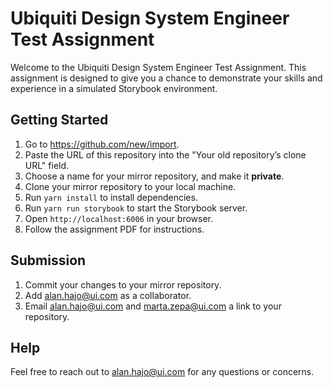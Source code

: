 # Ubiquiti Design System Engineer Test Assignment

Welcome to the Ubiquiti Design System Engineer Test Assignment. This assignment is designed to give you a chance to demonstrate your skills and experience in a simulated Storybook environment.

## Getting Started

1. Go to https://github.com/new/import.
1. Paste the URL of this repository into the "Your old repository’s clone URL" field.
1. Choose a name for your mirror repository, and make it **private**.
1. Clone your mirror repository to your local machine.
1. Run `yarn install` to install dependencies.
1. Run `yarn run storybook` to start the Storybook server.
1. Open `http://localhost:6006` in your browser.
1. Follow the assignment PDF for instructions.

## Submission

1. Commit your changes to your mirror repository.
1. Add alan.hajo@ui.com as a collaborator.
1. Email alan.hajo@ui.com and marta.zepa@ui.com a link to your repository.

## Help

Feel free to reach out to alan.hajo@ui.com for any questions or concerns.
